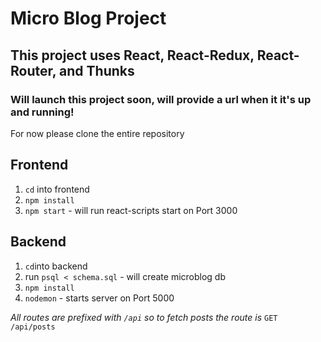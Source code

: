 # Micro Blog Project

## This project uses React, React-Redux, React-Router, and Thunks

### Will launch this project soon, will provide a url when it it's up and running!

For now please clone the entire repository

## Frontend

1. `cd` into frontend
2. `npm install`
3. `npm start` - will run react-scripts start on Port 3000

## Backend

1. `cd`into backend
2.  run `psql < schema.sql` - will create microblog db
3.  `npm install`
4.  `nodemon` - starts server on Port 5000

_All routes are prefixed with `/api` so to fetch posts the route is_ `GET /api/posts`
